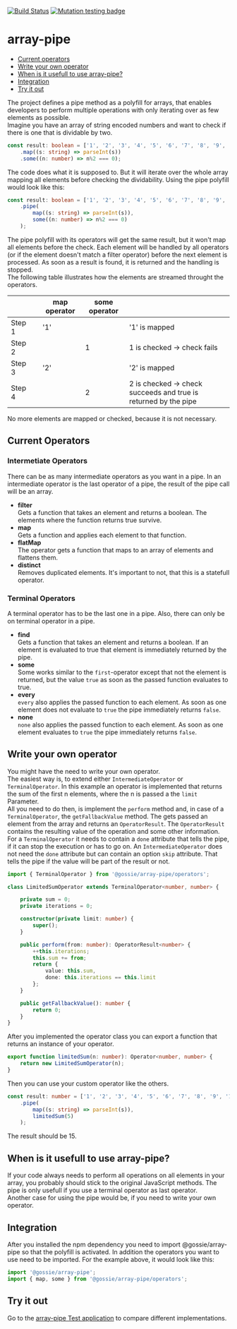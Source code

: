 [![Build Status](https://github.com/gossie/array-pipe/workflows/ci/badge.svg)](https://github.com/gossie/array-pipe/actions?query=workflow%3Aci+branch%3Amaster)
[![Mutation testing badge](https://img.shields.io/endpoint?style=flat&url=https%3A%2F%2Fbadge-api.stryker-mutator.io%2Fgithub.com%2Fgossie%2Farray-pipe%2Fmaster)](https://stryker-mutator.github.io)


# array-pipe

* [Current operators](#currentoperator)
* [Write your own operator](#customoperator)
* [When is it usefull to use array-pipe?](#usecases)
* [Integration](#integration)
* [Try it out](#testout)

The project defines a pipe method as a polyfill for arrays, that enables developers to perform multiple operations with only iterating over as few elements as possible.<br />
Imagine you have an array of string encoded numbers and want to check if there is one that is dividable by two.
```typescript
const result: boolean = ['1', '2', '3', '4', '5', '6', '7', '8', '9', '10']
    .map((s: string) => parseInt(s))
    .some((n: number) => n%2 === 0);
```
The code does what it is supposed to. But it will iterate over the whole array mapping all elements before checking the dividability.
Using the pipe polyfill would look like this:
```typescript
const result: boolean = ['1', '2', '3', '4', '5', '6', '7', '8', '9', '10']
    .pipe(
        map((s: string) => parseInt(s)),
        some((n: number) => n%2 === 0)
    );
```
The pipe polyfill with its operators will get the same result, but it won't map all elements before the check. Each element will be handled by all operators (or if the element doesn't match a filter operator) before the next element is processed. As soon as a result is found, it is returned and the handling is stopped.<br />
The following table illustrates how the elements are streamed throught the operators.

|      | |map operator|some operator|                                                               |
|------|-|------------|-------------|---------------------------------------------------------------|
|Step 1| |         '1'|             |'1' is mapped                                                  |
|Step 2| |            |            1|1 is checked -> check fails                                    |
|Step 3| |         '2'|             |'2' is mapped                                                  |
|Step 4| |            |            2|2 is checked -> check succeeds and true is returned by the pipe|

No more elements are mapped or checked, because it is not necessary.

<a name="currentoperator"></a>
## Current Operators

### Intermetiate Operators

There can be as many intermediate operators as you want in a pipe. In an intermediate operator is the last operator of a pipe, the result of the pipe call will be an array.

* __filter__<br />
Gets a function that takes an element and returns a boolean. The elements where the function returns true survive.
* __map__<br />
Gets a function and applies each element to that function.
* __flatMap__<br />
The operator gets a function that maps to an array of elements and flattens them.
* __distinct__<br />
Removes duplicated elements. It's important to not, that this is a statefull operator.

### Terminal Operators

A terminal operator has to be the last one in a pipe. Also, there can only be on terminal operator in a pipe.

* __find__<br />
Gets a function that takes an element and returns a boolean. If an element is evaluated to true that element is immediately returned by the pipe.
* __some__<br />
Some works similar to the `first`-operator except that not the element is returned, but the value `true` as soon as the passed function evaluates to true.
* __every__<br />
`every` also applies the passed function to each element. As soon as one element does not evaluate to `true` the pipe immediately returns `false`. 
* __none__<br />
`none` also applies the passed function to each element. As soon as one element evaluates to `true` the pipe immediately returns `false`. 

<a name="customoperator"></a>
## Write your own operator

You might have the need to write your own operator.<br />
The easiest way is, to extend either `IntermediateOperator` or `TerminalOperator`. In this example an operator is implemented that returns the sum of the first n elements, where the n is passed a the `limit` Parameter.<br />
All you need to do then, is implement the `perform` method and, in case of a `TerminalOperator`, the `getFallbackValue` method. The gets passed an element from the array and returns an `OperatorResult`. The `OperatorResult` contains the resulting value of the operation and some other information. For a `TerminalOperator` it needs to contain a `done` attribute that tells the pipe, if it can stop the execution or has to go on. An `IntermediateOperator` does not need the `done` attribute but can contain an option `skip` attribute. That tells the pipe if the value will be part of the result or not.
```typescript
import { TerminalOperator } from '@gossie/array-pipe/operators';

class LimitedSumOperator extends TerminalOperator<number, number> {

    private sum = 0;
    private iterations = 0;

    constructor(private limit: number) {
        super();
    }

    public perform(from: number): OperatorResult<number> {
        ++this.iterations;
        this.sum += from;
        return {
            value: this.sum,
            done: this.iterations == this.limit
        };
    }

    public getFallbackValue(): number {
        return 0;
    }
}
```
After you implemented the operator class you can export a function that returns an instance of your operator.
```typescript
export function limitedSum(n: number): Operator<number, number> {
    return new LimitedSumOperator(n);
}
```
Then you can use your custom operator like the others.
```typescript
const result: number = ['1', '2', '3', '4', '5', '6', '7', '8', '9', '10']
    .pipe(
        map((s: string) => parseInt(s)),
        limitedSum(5)
    );
```
The result should be 15.

<a name="usecases"></a>
## When is it usefull to use array-pipe?

If your code always needs to perform all operations on all elements in your array, you probably should stick to the original JavaScript methods. The pipe is only usefull if you use a terminal operator as last operator.<br />
Another case for using the pipe would be, if you need to write your own operator.

<a name="integration"></a>
## Integration

After you installed the npm dependency you need to import @gossie/array-pipe so that the polyfill is activated. In addition the operators you want to use need to be imported. For the example above, it would look like this:
```typescript
import '@gossie/array-pipe';
import { map, some } from '@gossie/array-pipe/operators';
```

<a name="testout"></a>
## Try it out

Go to the [array-pipe Test application](https://gossie.github.io/array-pipe-test-app) to compare different implementations.
